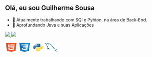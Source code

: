 ## Olá, eu sou Guilherme Sousa

- 🔭 Atualmente trabalhando com SQl e Pyhton, na área de Back-End.
- 🌱 Aprofundando Java e suas Aplicações
<div>
  <a href="https://github.com/ZcvGuilherme">
  <img height="180em" src="https://github-readme-stats.vercel.app/api?username=ZcvGuilherme&theme=blue-green&show_icons=true&hide_border=true&count_private=true)"/>
  <img height="180em" src="https://github-readme-stats.vercel.app/api/top-langs/?username=ZcvGuilherme&theme=blue-green&show_icons=true&hide_border=true&layout=compact"/>
</div>
<div style="display: inline_block"><br>
  <img align="center" alt="Rafa-HTML" height="30" width="40" src="https://raw.githubusercontent.com/devicons/devicon/master/icons/html5/html5-original.svg">
  <img align="center" alt="Rafa-CSS" height="30" width="40" src="https://raw.githubusercontent.com/devicons/devicon/master/icons/css3/css3-original.svg">
  <img align="center" alt="Rafa-Python" height="30" width="40" src="https://raw.githubusercontent.com/devicons/devicon/master/icons/python/python-original.svg">
  <img align="center" alt="Rafa-MySQL" height="30" width="40" src="https://raw.githubusercontent.com/devicons/devicon/master/icons/mysql/mysql-original.svg">
</div>
